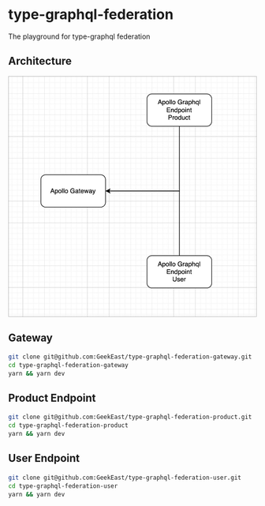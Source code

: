# type-graphql-federation
The playground for type-graphql federation

## Architecture

<p align="center"><img style="display: block; width: 600px; margin: 0 auto;" src=img/2022-08-27-21-42-06.png alt="no image found"></p>

## Gateway
```sh
git clone git@github.com:GeekEast/type-graphql-federation-gateway.git
cd type-graphql-federation-gateway
yarn && yarn dev
```

## Product Endpoint
```sh
git clone git@github.com:GeekEast/type-graphql-federation-product.git
cd type-graphql-federation-product
yarn && yarn dev
```

## User Endpoint
```sh
git clone git@github.com:GeekEast/type-graphql-federation-user.git
cd type-graphql-federation-user
yarn && yarn dev
```